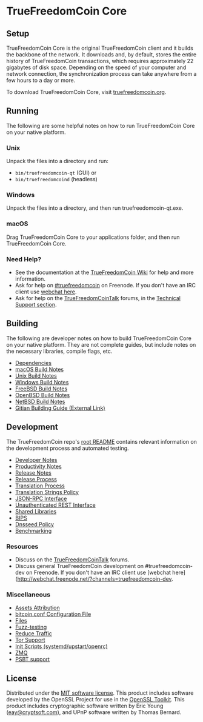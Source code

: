 TrueFreedomCoin Core
=============

Setup
---------------------
TrueFreedomCoin Core is the original TrueFreedomCoin client and it builds the backbone of the network. It downloads and, by default, stores the entire history of TrueFreedomCoin transactions, which requires approximately 22 gigabytes of disk space. Depending on the speed of your computer and network connection, the synchronization process can take anywhere from a few hours to a day or more.

To download TrueFreedomCoin Core, visit [truefreedomcoin.org](https://truefreedomcoin.org/).

Running
---------------------
The following are some helpful notes on how to run TrueFreedomCoin Core on your native platform.

### Unix

Unpack the files into a directory and run:

- `bin/truefreedomcoin-qt` (GUI) or
- `bin/truefreedomcoind` (headless)

### Windows

Unpack the files into a directory, and then run truefreedomcoin-qt.exe.

### macOS

Drag TrueFreedomCoin Core to your applications folder, and then run TrueFreedomCoin Core.

### Need Help?

* See the documentation at the [TrueFreedomCoin Wiki](https://truefreedomcoin.info/)
for help and more information.
* Ask for help on [#truefreedomcoin](http://webchat.freenode.net?channels=truefreedomcoin) on Freenode. If you don't have an IRC client use [webchat here](http://webchat.freenode.net?channels=truefreedomcoin).
* Ask for help on the [TrueFreedomCoinTalk](https://truefreedomcointalk.io/) forums, in the [Technical Support section](https://truefreedomcointalk.io/c/technical-support).

Building
---------------------
The following are developer notes on how to build TrueFreedomCoin Core on your native platform. They are not complete guides, but include notes on the necessary libraries, compile flags, etc.

- [Dependencies](dependencies.md)
- [macOS Build Notes](build-osx.md)
- [Unix Build Notes](build-unix.md)
- [Windows Build Notes](build-windows.md)
- [FreeBSD Build Notes](build-freebsd.md)
- [OpenBSD Build Notes](build-openbsd.md)
- [NetBSD Build Notes](build-netbsd.md)
- [Gitian Building Guide (External Link)](https://github.com/bitcoin-core/docs/blob/master/gitian-building.md)

Development
---------------------
The TrueFreedomCoin repo's [root README](/README.md) contains relevant information on the development process and automated testing.

- [Developer Notes](developer-notes.md)
- [Productivity Notes](productivity.md)
- [Release Notes](release-notes.md)
- [Release Process](release-process.md)
- [Translation Process](translation_process.md)
- [Translation Strings Policy](translation_strings_policy.md)
- [JSON-RPC Interface](JSON-RPC-interface.md)
- [Unauthenticated REST Interface](REST-interface.md)
- [Shared Libraries](shared-libraries.md)
- [BIPS](bips.md)
- [Dnsseed Policy](dnsseed-policy.md)
- [Benchmarking](benchmarking.md)

### Resources
* Discuss on the [TrueFreedomCoinTalk](https://truefreedomcointalk.io/) forums.
* Discuss general TrueFreedomCoin development on #truefreedomcoin-dev on Freenode. If you don't have an IRC client use [webchat here](http://webchat.freenode.net/?channels=truefreedomcoin-dev.

### Miscellaneous
- [Assets Attribution](assets-attribution.md)
- [bitcoin.conf Configuration File](bitcoin-conf.md)
- [Files](files.md)
- [Fuzz-testing](fuzzing.md)
- [Reduce Traffic](reduce-traffic.md)
- [Tor Support](tor.md)
- [Init Scripts (systemd/upstart/openrc)](init.md)
- [ZMQ](zmq.md)
- [PSBT support](psbt.md)

License
---------------------
Distributed under the [MIT software license](/COPYING).
This product includes software developed by the OpenSSL Project for use in the [OpenSSL Toolkit](https://www.openssl.org/). This product includes
cryptographic software written by Eric Young ([eay@cryptsoft.com](mailto:eay@cryptsoft.com)), and UPnP software written by Thomas Bernard.
